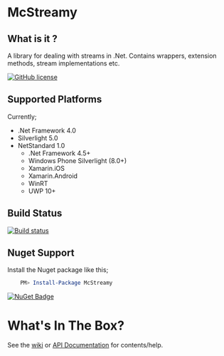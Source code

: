 # McStreamy

## What is it ?
A library for dealing with streams in .Net. Contains wrappers, extension methods, stream implementations etc.

[![GitHub license](https://img.shields.io/github/license/mashape/apistatus.svg)](https://github.com/Yortw/McStreamy/blob/master/LICENSE.md) 

## Supported Platforms
Currently;

* .Net Framework 4.0
* Silverlight 5.0
* NetStandard 1.0
    * .Net Framework 4.5+
    * Windows Phone Silverlight (8.0+) 
    * Xamarin.iOS 
    * Xamarin.Android
    * WinRT
    * UWP 10+

## Build Status
[![Build status](https://ci.appveyor.com/api/projects/status/f4e33as09yx0lsn4?svg=true)](https://ci.appveyor.com/project/Yortw/mcstreamy)

## Nuget Support

Install the Nuget package like this;

```powershell
    PM> Install-Package McStreamy
```

[![NuGet Badge](https://buildstats.info/nuget/mcstreamy)](https://www.nuget.org/packages/mcstreamy/)

# What's In The Box?
See the [wiki](https://github.com/Yortw/McStreamy/wiki) or [API Documentation](https://yortw.github.io/McStreamy/api/McStreamy.html) for contents/help.
